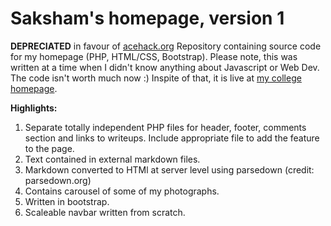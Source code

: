 # Saksham's homepage, version 1
**DEPRECIATED** in favour of [acehack.org](https://github.com/sakshamsharma/sakshamsharma.github.io)
Repository containing source code for my homepage (PHP, HTML/CSS, Bootstrap).
Please note, this was written at a time when I didn't know anything about Javascript or Web Dev. The code isn't worth much now :)
Inspite of that, it is live at [my college homepage](http://home.iitk.ac.in/~sakshams/legacy.php).

**Highlights:**

1. Separate totally independent PHP files for header, footer, comments section and links to writeups. Include appropriate file to add the feature to the page.
2. Text contained in external markdown files.
3. Markdown converted to HTMl at server level using parsedown (credit: parsedown.org)
4. Contains carousel of some of my photographs.
5. Written in bootstrap.
6. Scaleable navbar written from scratch.
